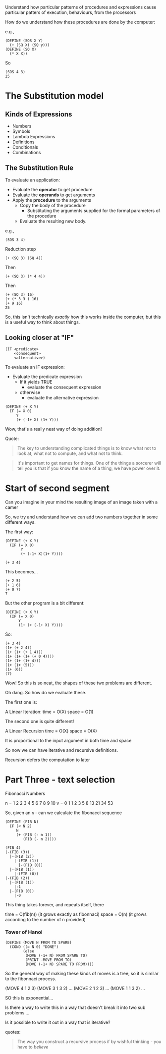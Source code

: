 Understand how particular patterns of procedures and expressions cause particular patters of execution, behaviours, from the processors

How do we understand how these procedures are done by the computer:

e.g.,

```
(DEFINE (SOS X Y)
  (+ (SQ X) (SQ y)))
(DEFINE (SQ X)
  (* X X))
```

So

```
(SOS 4 3)
25
```

# The Substitution model

## Kinds of Expressions

- Numbers
- Symbols
- Lambda Expressions
- Definitions
- Conditionals
- Combinations

## The Substitution Rule

To evaluate an application:

- Evaluate the **operator** to get procedure
- Evaluate the **operands** to get arguments
- Apply the **procedure** to the arguments
  - Copy the body of the procedure
    - Substituting the arguments supplied for the formal parameters of the procedure
  - Evaluate the resulting new body.

e.g.,

```
(SOS 3 4)
```

Reduction step

```
(+ (SQ 3) (SQ 4))
```

Then

```
(+ (SQ 3) (* 4 4))
```

Then

```
(+ (SQ 3) 16)
(+ (* 3 3 ) 16)
(+ 9 16)
25
```

So, this isn't technically _exactly_ how this works inside the computer, but this is a useful way to think about things.

## Looking closer at "IF"

```
(IF <predicate>
    <consequent>
    <alternative>)
```

To evaluate an IF expression:

- Evaluate the predicate expression
  - If it yields TRUE
    - evaluate the consequent expression
  - otherwise
    - evaluate the alternative expression
    

```
(DEFINE (+ X Y)
  IF (= X 0)
     Y
     (+ (-1+ X) (1+ Y)))
```

Wow, that's a really neat way of doing addition!

Quote:

> The key to understanding complicated things is to know what not to look at, what not to compute, and what not to think.

> It's important to get names for things. One of the things a sorcerer will tell you is that if you know the name of a thing, we have power over it.

# Start of second segment

Can you imagine in your mind the resulting image of an image taken with a camer

So, we try and understand how we can add two numbers together in some different ways.

The first way:

```
(DEFINE (+ X Y)
  (IF (= X 0)
       Y
       (+ (-1+ X)(1+ Y))))
```

```
(+ 3 4)
```

This becomes...

```
(+ 2 5)
(+ 1 6)
(+ 0 7)
7
```

But the other program is a bit different:


```
(DEFINE (+ X Y)
  (IF (= X 0)
      Y
      (1+ (+ (-1+ X) Y))))
```

So:

```
(+ 3 4)
(1+ (+ 2 4))
(1+ (1+ (+ 1 4)))
(1+ (1+ (1+ (+ 0 4))))
(1+ (1+ (1+ 4)))
(1+ (1+ (5)))
(1+ (6))
(7)
```

Wow! So this is so neat, the shapes of these two problems are different.

Oh dang. So how do we evaluate these.

The first one is:

A Linear Iteration:
time = O(X)
space = O(1)

The second one is quite different!

A Linear Recursion
time = O(X)
space = O(X)

It is proportional to the input argument in both time and space

So now we can have iterative and recursive definitions.

Recursion defers the computation to later

# Part Three - text selection

Fibonacci Numbers

n = 1 2 2 3 4 5 6 7  8  9  10
v = 0 1 1 2 3 5 8 13 21 34 53 

So, given an `n` - can we calculate the fibonacci sequence

```
(DEFINE (FIB N)
  IF (< N 2)
     N
     (+ (FIB (- n 1))
        (FIB (- n 2))))
```

```
(FIB 4)
|-(FIB (3))
  |-(FIB (2))
    |-(FIB (1))
      |-(FIB (0))
  |-(FIB (1))
    |-(FIB (0))
|-(FIB (2))
  |-(FIB (1))
    |-1
  |-(FIB (0))
    |-0
```

This thing takes forever, and repeats itself, there 

time = O(fib(n)) (it grows exactly as fibonnaci)
space = O(n) (it grows according to the number of n provided)

### Tower of Hanoi

```
(DEFINE (MOVE N FROM TO SPARE)
  (COND ((= N 0) "DONE")
        (else
         (MOVE (-1+ N) FROM SPARE TO)
         (PRINT -MOVE FROM TO)
         (MOVE (-1+ N) SPARE TO FROM))))
```

So the general way of making these kinds of moves is a tree, so it is similar to the fibonnaci process.

(MOVE 4 1 2 3)
(MOVE 3 1 3 2) ...
(MOVE 2 1 2 3) ...
(MOVE 1 1 3 2) ...

SO this is exponential...

Is there a way to write this in a way that doesn't break it into two sub problems
...

Is it possible to write it out in a way that is iterative?



quotes:

> The way you construct a recursive process if by wishful thinking - you have to _believe_
